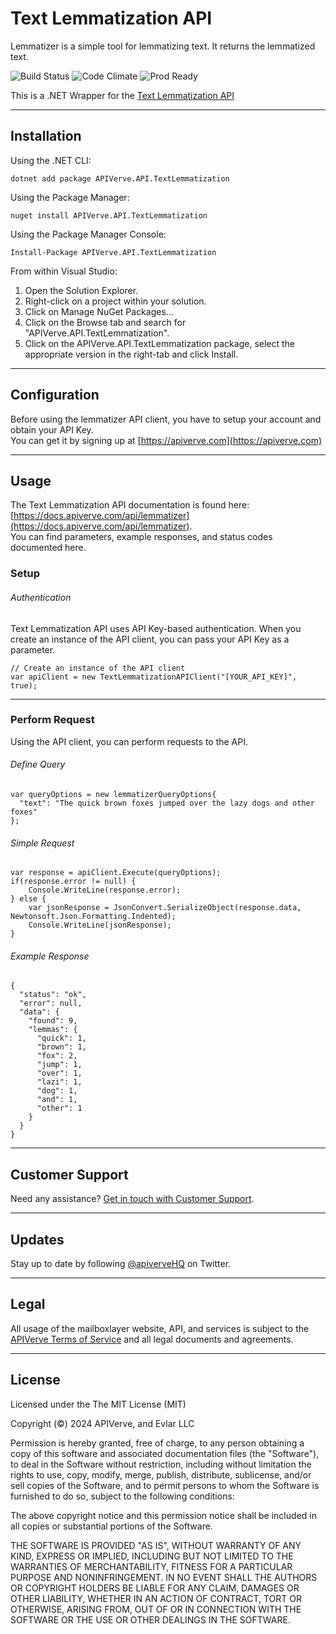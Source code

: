 Text Lemmatization API
============

Lemmatizer is a simple tool for lemmatizing text. It returns the lemmatized text.

![Build Status](https://img.shields.io/badge/build-passing-green)
![Code Climate](https://img.shields.io/badge/maintainability-B-purple)
![Prod Ready](https://img.shields.io/badge/production-ready-blue)

This is a .NET Wrapper for the [Text Lemmatization API](https://apiverve.com/marketplace/api/lemmatizer)

---

## Installation

Using the .NET CLI:
```
dotnet add package APIVerve.API.TextLemmatization
```

Using the Package Manager:
```
nuget install APIVerve.API.TextLemmatization
```

Using the Package Manager Console:
```
Install-Package APIVerve.API.TextLemmatization
```

From within Visual Studio:

1. Open the Solution Explorer.
2. Right-click on a project within your solution.
3. Click on Manage NuGet Packages...
4. Click on the Browse tab and search for "APIVerve.API.TextLemmatization".
5. Click on the APIVerve.API.TextLemmatization package, select the appropriate version in the right-tab and click Install.


---

## Configuration

Before using the lemmatizer API client, you have to setup your account and obtain your API Key.  
You can get it by signing up at [https://apiverve.com](https://apiverve.com)

---

## Usage

The Text Lemmatization API documentation is found here: [https://docs.apiverve.com/api/lemmatizer](https://docs.apiverve.com/api/lemmatizer).  
You can find parameters, example responses, and status codes documented here.

### Setup

###### Authentication
Text Lemmatization API uses API Key-based authentication. When you create an instance of the API client, you can pass your API Key as a parameter.

```
// Create an instance of the API client
var apiClient = new TextLemmatizationAPIClient("[YOUR_API_KEY]", true);
```

---


### Perform Request
Using the API client, you can perform requests to the API.

###### Define Query

```
var queryOptions = new lemmatizerQueryOptions{
  "text": "The quick brown foxes jumped over the lazy dogs and other foxes"
};
```

###### Simple Request

```
var response = apiClient.Execute(queryOptions);
if(response.error != null) {
	Console.WriteLine(response.error);
} else {
    var jsonResponse = JsonConvert.SerializeObject(response.data, Newtonsoft.Json.Formatting.Indented);
    Console.WriteLine(jsonResponse);
}
```

###### Example Response

```
{
  "status": "ok",
  "error": null,
  "data": {
    "found": 9,
    "lemmas": {
      "quick": 1,
      "brown": 1,
      "fox": 2,
      "jump": 1,
      "over": 1,
      "lazi": 1,
      "dog": 1,
      "and": 1,
      "other": 1
    }
  }
}
```

---

## Customer Support

Need any assistance? [Get in touch with Customer Support](https://apiverve.com/contact).

---

## Updates
Stay up to date by following [@apiverveHQ](https://twitter.com/apiverveHQ) on Twitter.

---

## Legal

All usage of the mailboxlayer website, API, and services is subject to the [APIVerve Terms of Service](https://apiverve.com/terms) and all legal documents and agreements.

---

## License
Licensed under the The MIT License (MIT)

Copyright (&copy;) 2024 APIVerve, and Evlar LLC

Permission is hereby granted, free of charge, to any person obtaining a copy of this software and associated documentation files (the "Software"), to deal in the Software without restriction, including without limitation the rights to use, copy, modify, merge, publish, distribute, sublicense, and/or sell copies of the Software, and to permit persons to whom the Software is furnished to do so, subject to the following conditions:

The above copyright notice and this permission notice shall be included in all copies or substantial portions of the Software.

THE SOFTWARE IS PROVIDED "AS IS", WITHOUT WARRANTY OF ANY KIND, EXPRESS OR IMPLIED, INCLUDING BUT NOT LIMITED TO THE WARRANTIES OF MERCHANTABILITY, FITNESS FOR A PARTICULAR PURPOSE AND NONINFRINGEMENT. IN NO EVENT SHALL THE AUTHORS OR COPYRIGHT HOLDERS BE LIABLE FOR ANY CLAIM, DAMAGES OR OTHER LIABILITY, WHETHER IN AN ACTION OF CONTRACT, TORT OR OTHERWISE, ARISING FROM, OUT OF OR IN CONNECTION WITH THE SOFTWARE OR THE USE OR OTHER DEALINGS IN THE SOFTWARE.